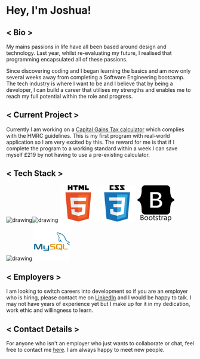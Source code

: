 # Hey, I'm Joshua!

## < Bio >
My mains passions in life have all been based around design and technology. Last year, whilst re-evaluating my future, I realised that programming encapsulated all of these passions.

Since discovering coding and I began learning the basics and am now only several weeks away from completing a Software Engineering bootcamp. The tech industry is where I want to be and I believe that by being a developer, I can build a career that utilises my strengths and enables me to reach my full potential within the role and progress.

## < Current Project >
Currently I am working on a [Capital Gains Tax calculator](https://github.com/CarneyCreations/capital_gains_calculator/blob/main/capital_gains_calculator.py) which complies with the HMRC guidelines. This is my first program with real-world application so I am very excited by this. The reward for me is that if I complete the program to a working standard within a week I can save myself £219 by not having to use a pre-existing calculator.

## < Tech Stack >
<img src="https://camo.githubusercontent.com/fbfcb9e3dc648adc93bef37c718db16c52f617ad055a26de6dc3c21865c3321d/68747470733a2f2f7777772e766563746f726c6f676f2e7a6f6e652f6c6f676f732f6769742d73636d2f6769742d73636d2d69636f6e2e737667" alt="drawing" width="100"/><img src="https://user-images.githubusercontent.com/118828403/214040367-aae5924a-70c9-4b59-9793-7e1da2f16d00.svg" alt="drawing" width="100"/>
<img src="https://raw.githubusercontent.com/devicons/devicon/master/icons/html5/html5-original-wordmark.svg" alt="drawing" width="100"/>
<img src="https://raw.githubusercontent.com/devicons/devicon/master/icons/css3/css3-original-wordmark.svg" alt="drawing" width="100"/>
<img src="https://raw.githubusercontent.com/devicons/devicon/master/icons/bootstrap/bootstrap-plain-wordmark.svg" alt="drawing" width="100"/>
<img src="https://camo.githubusercontent.com/537f66454b766b0d56da91225206ebf6d28ecff24d84668d52cf9430e02460fd/68747470733a2f2f63646e2e776f726c64766563746f726c6f676f2e636f6d2f6c6f676f732f646a616e676f2e737667" alt="drawing" width="100"/>
<img src="https://raw.githubusercontent.com/devicons/devicon/master/icons/mysql/mysql-original-wordmark.svg" alt="drawing" width="100"/>

## < Employers >
I am looking to switch careers into development so if you are an employer who is hiring, please contact me on [LinkedIn](https://www.linkedin.com/in/joshuapjcarney/) and I would be happy to talk. I may not have years of experience yet but I make up for it in my dedication, work ethic and willingness to learn.

## < Contact Details >
For anyone who isn't an employer who just wants to collaborate or chat, feel free to contact me [here](https://www.linkedin.com/in/joshuapjcarney/). 
I am always happy to meet new people.
